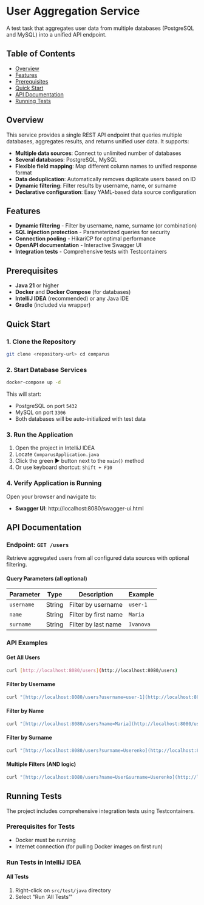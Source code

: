 # User Aggregation Service

A test task that aggregates user data from multiple databases (PostgreSQL and MySQL) into a unified API endpoint.

## Table of Contents

- [Overview](#overview)
- [Features](#features)
- [Prerequisites](#prerequisites)
- [Quick Start](#quick-start)
- [API Documentation](#-api-documentation)
- [Running Tests](#-running-tests)

## Overview
This service provides a single REST API endpoint that queries multiple databases, aggregates results, and returns unified user data. It supports:

- **Multiple data sources**: Connect to unlimited number of databases
- **Several databases**: PostgreSQL, MySQL
- **Flexible field mapping**: Map different column names to unified response format
- **Data deduplication**: Automatically removes duplicate users based on ID
- **Dynamic filtering**: Filter results by username, name, or surname
- **Declarative configuration**: Easy YAML-based data source configuration

## Features

-  **Dynamic filtering** - Filter by username, name, surname (or combination)
-  **SQL injection protection** - Parameterized queries for security
-  **Connection pooling** - HikariCP for optimal performance
-  **OpenAPI documentation** - Interactive Swagger UI
-  **Integration tests** - Comprehensive tests with Testcontainers

##  Prerequisites

- **Java 21** or higher
- **Docker** and **Docker Compose** (for databases)
- **IntelliJ IDEA** (recommended) or any Java IDE
- **Gradle** (included via wrapper)

##  Quick Start

### 1. Clone the Repository

```bash 
git clone <repository-url> cd comparus
```

### 2. Start Database Services

```bash 
docker-compose up -d
```

This will start:
- PostgreSQL on port `5432`
- MySQL on port `3306`
- Both databases will be auto-initialized with test data

### 3. Run the Application

1. Open the project in IntelliJ IDEA
2. Locate `ComparusApplication.java`
3. Click the green ▶️ button next to the `main()` method
4. Or use keyboard shortcut: `Shift + F10`

### 4. Verify Application is Running

Open your browser and navigate to:

- **Swagger UI**: http://localhost:8080/swagger-ui.html

##  API Documentation

### Endpoint: `GET /users`

Retrieve aggregated users from all configured data sources with optional filtering.

#### Query Parameters (all optional)

| Parameter | Type | Description | Example |
|-----------|------|-------------|---------|
| `username` | String | Filter by username | `user-1` |
| `name` | String | Filter by first name | `Maria` |
| `surname` | String | Filter by last name | `Ivanova` |

### API Examples

#### Get All Users

```bash 
curl [http://localhost:8080/users](http://localhost:8080/users)
```

#### Filter by Username

```bash 
curl "[http://localhost:8080/users?username=user-1](http://localhost:8080/users?username=user-1)"
```

#### Filter by Name

```bash 
curl "[http://localhost:8080/users?name=Maria](http://localhost:8080/users?name=Maria)"
```

#### Filter by Surname

```bash 
curl "[http://localhost:8080/users?surname=Userenko](http://localhost:8080/users?surname=Userenko)"
```

#### Multiple Filters (AND logic)

```bash 
curl "[http://localhost:8080/users?name=User&surname=Userenko](http://localhost:8080/users?name=User&surname=Userenko)"
```

##  Running Tests

The project includes comprehensive integration tests using Testcontainers.

### Prerequisites for Tests

- Docker must be running
- Internet connection (for pulling Docker images on first run)

### Run Tests in IntelliJ IDEA

#### All Tests
1. Right-click on `src/test/java` directory
2. Select "Run 'All Tests'"
